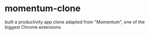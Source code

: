 # momentum-clone
built a productivity app clone adapted from "Momentum", one of the biggest Chrome extensions

